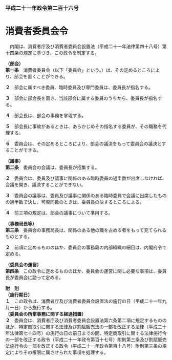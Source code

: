 ### 平成二十一年政令第二百十六号  
# 消費者委員会令  
　内閣は、消費者庁及び消費者委員会設置法（平成二十一年法律第四十八号）第十四条の規定に基づき、この政令を制定する。  
  
**（部会）**  
**第一条**　消費者委員会（以下「委員会」という。）は、その定めるところにより、部会を置くことができる。  
  
**２**　部会に属すべき委員、臨時委員及び専門委員は、委員長が指名する。  
  
**３**　部会に部会長を置き、当該部会に属する委員のうちから、委員長が指名する。  
  
**４**　部会長は、部会の事務を掌理する。  
  
**５**　部会長に事故があるときは、あらかじめその指名する委員が、その職務を代理する。  
  
**６**　委員会は、その定めるところにより、部会の議決をもって委員会の議決とすることができる。  
  
**（議事）**  
**第二条**　委員会の会議は、委員長が招集する。  
  
**２**　委員会は、委員及び議事に関係のある臨時委員の過半数が出席しなければ、会議を開き、議決することができない。  
  
**３**　委員会の議事は、委員及び議事に関係のある臨時委員で会議に出席したものの過半数で決し、可否同数のときは、委員長の決するところによる。  
  
**４**　前三項の規定は、部会の議事について準用する。  
  
**（事務局長等）**  
**第三条**　委員会の事務局長は、関係のある他の職を占める者をもって充てられるものとする。  
  
**２**　前項に定めるもののほか、委員会の事務局の内部組織の細目は、内閣府令で定める。  
  
**（委員会の運営）**  
**第四条**　この政令に定めるもののほか、委員会の運営に関し必要な事項は、委員長が委員会に諮って定める。  
  
**附　則**  
**（施行期日）**  
**１**　この政令は、消費者庁及び消費者委員会設置法の施行の日（平成二十一年九月一日）から施行する。  
**（委員会の所掌事務に関する経過措置）**  
**２**　委員会は、消費者庁及び消費者委員会設置法第六条第二項に規定するもののほか、特定商取引に関する法律及び割賦販売法の一部を改正する法律（平成二十年法律第七十四号）の施行の日の前日までの間、特定商取引に関する法律施行令の一部を改正する政令（平成二十一年政令第百十七号）附則第三条及び割賦販売法施行令の一部を改正する政令（平成二十一年政令第百十八号）附則第三条の規定によりその権限に属させられた事項を処理する。  
  
